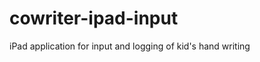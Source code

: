cowriter-ipad-input
===================

iPad application for input and logging of kid's hand writing
